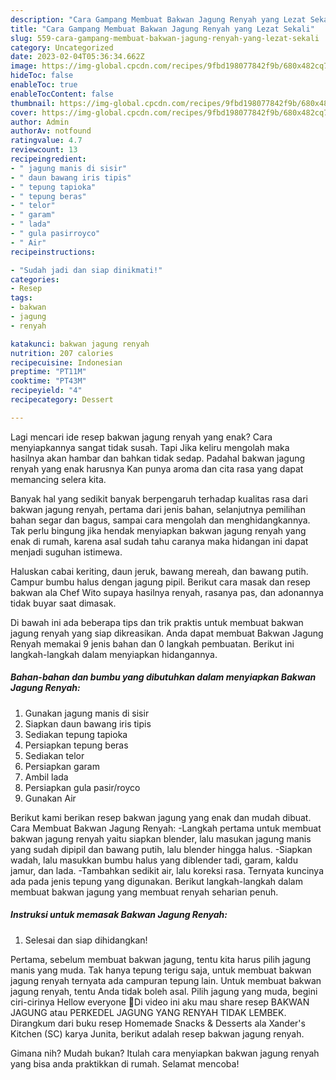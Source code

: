 ```yaml
---
description: "Cara Gampang Membuat Bakwan Jagung Renyah yang Lezat Sekali"
title: "Cara Gampang Membuat Bakwan Jagung Renyah yang Lezat Sekali"
slug: 559-cara-gampang-membuat-bakwan-jagung-renyah-yang-lezat-sekali
category: Uncategorized
date: 2023-02-04T05:36:34.662Z
image: https://img-global.cpcdn.com/recipes/9fbd198077842f9b/680x482cq70/bakwan-jagung-renyah-foto-resep-utama.jpg
hideToc: false
enableToc: true
enableTocContent: false
thumbnail: https://img-global.cpcdn.com/recipes/9fbd198077842f9b/680x482cq70/bakwan-jagung-renyah-foto-resep-utama.jpg
cover: https://img-global.cpcdn.com/recipes/9fbd198077842f9b/680x482cq70/bakwan-jagung-renyah-foto-resep-utama.jpg
author: Admin
authorAv: notfound
ratingvalue: 4.7
reviewcount: 13
recipeingredient:
- " jagung manis di sisir"
- " daun bawang iris tipis"
- " tepung tapioka"
- " tepung beras"
- " telor"
- " garam"
- " lada"
- " gula pasirroyco"
- " Air"
recipeinstructions:

- "Sudah jadi dan siap dinikmati!"
categories:
- Resep
tags:
- bakwan
- jagung
- renyah

katakunci: bakwan jagung renyah 
nutrition: 207 calories
recipecuisine: Indonesian
preptime: "PT11M"
cooktime: "PT43M"
recipeyield: "4"
recipecategory: Dessert

---
```



Lagi mencari ide resep bakwan jagung renyah yang enak? Cara menyiapkannya sangat tidak susah. Tapi Jika keliru mengolah maka hasilnya akan hambar dan bahkan tidak sedap. Padahal bakwan jagung renyah yang enak harusnya Kan punya aroma dan cita rasa yang dapat memancing selera kita.


Banyak hal yang sedikit banyak berpengaruh terhadap kualitas rasa dari bakwan jagung renyah, pertama dari jenis bahan, selanjutnya pemilihan bahan segar dan bagus, sampai cara mengolah dan menghidangkannya. Tak perlu bingung jika hendak menyiapkan bakwan jagung renyah yang enak di rumah, karena asal sudah tahu caranya maka hidangan ini dapat menjadi suguhan istimewa.

Haluskan cabai keriting, daun jeruk, bawang mereah, dan bawang putih. Campur bumbu halus dengan jagung pipil. Berikut cara masak dan resep bakwan ala Chef Wito supaya hasilnya renyah, rasanya pas, dan adonannya tidak buyar saat dimasak.


Di bawah ini ada beberapa tips dan trik praktis untuk membuat bakwan jagung renyah yang siap dikreasikan. Anda dapat membuat Bakwan Jagung Renyah memakai 9 jenis bahan dan 0 langkah pembuatan. Berikut ini langkah-langkah dalam menyiapkan hidangannya.

<!--inarticleads1-->

##### Bahan-bahan dan bumbu yang dibutuhkan dalam menyiapkan Bakwan Jagung Renyah:

1. Gunakan  jagung manis di sisir
1. Siapkan  daun bawang iris tipis
1. Sediakan  tepung tapioka
1. Persiapkan  tepung beras
1. Sediakan  telor
1. Persiapkan  garam
1. Ambil  lada
1. Persiapkan  gula pasir/royco
1. Gunakan  Air


Berikut kami berikan resep bakwan jagung yang enak dan mudah dibuat. Cara Membuat Bakwan Jagung Renyah: -Langkah pertama untuk membuat bakwan jagung renyah yaitu siapkan blender, lalu masukan jagung manis yang sudah dipipil dan bawang putih, lalu blender hingga halus. -Siapkan wadah, lalu masukkan bumbu halus yang diblender tadi, garam, kaldu jamur, dan lada. -Tambahkan sedikit air, lalu koreksi rasa. Ternyata kuncinya ada pada jenis tepung yang digunakan. Berikut langkah-langkah dalam membuat bakwan jagung yang membuat renyah seharian penuh. 

<!--inarticleads2-->

##### Instruksi untuk memasak Bakwan Jagung Renyah:


1. Selesai dan siap dihidangkan!

Pertama, sebelum membuat bakwan jagung, tentu kita harus pilih jagung manis yang muda. Tak hanya tepung terigu saja, untuk membuat bakwan jagung renyah ternyata ada campuran tepung lain. Untuk membuat bakwan jagung renyah, tentu Anda tidak boleh asal. Pilih jagung yang muda, begini ciri-cirinya Hellow everyone 👋Di video ini aku mau share resep BAKWAN JAGUNG atau PERKEDEL JAGUNG YANG RENYAH TIDAK LEMBEK. Dirangkum dari buku resep Homemade Snacks &amp; Desserts ala Xander&#39;s Kitchen (SC) karya Junita, berikut adalah resep bakwan jagung renyah. 

Gimana nih? Mudah bukan? Itulah cara menyiapkan bakwan jagung renyah yang bisa anda praktikkan di rumah. Selamat mencoba!
